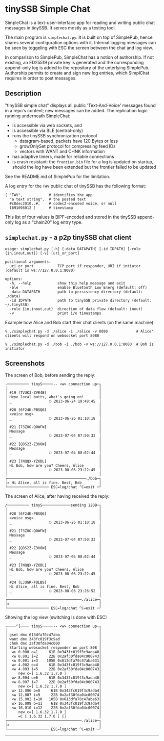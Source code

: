 # tinySSB Simple Chat

SimpleChat is a text-user-interface app for reading and writing public
chat messages in tinySSB. It serves mostly as a testing tool.

The main program is ```simplechat.py```. It is built on top of
SimplePub, hence shares several configuration options with
it. Internal logging messages can be seen by toggeling with ESC the
screen between the chat and log view.

In comparison to SimplePub, SimpleChat has a notion of authorship. If
not existing, an ED25519 private key is generated and the corresponding
append-only log is added to the repository of the unterlying
SimplePub.  Authorship permits to create and sign new log entries,
which SimplChat requires in order to post messages.

## Description

"tinySSB simple chat" displays all public 'Text-And-Voice' messages found in
a repo's content; new messages can be added. The replication logic running underneath SimpleChat:
- is accessible via web sockets, and
- is accessible via BLE (central-only)
- runs the tinySSB synchronization protocol
  -  datagram-based, packets have 120 Bytes or less
  -  growOnlySet protocol for compressing feed IDs
  -  vectors with WANT and CHNK information
- has adaptive timers, made for reliable connections
- is crash resistant: the ```frontier.bin``` file for a log is updated on startup, should the log have been extended but the frontier failed to be updated

See the README.md of SimplePub for the limitation.

A log entry for the ```TAV``` public chat of tinySSB has the following
format:

```
[ "TAV",            # identifies the app
  "a text string",  # the posted text
  #c0dec2010..#,    # codec2-encoded voice, or null
  1691098012 ]      # timestamp
```

This list of four values is BIPF-encoded and stored in the tinySSB
append-only log as a "chain20" log entry type.


## ```simplechat.py``` - a p2p tinySSB chat client

```
usage: simplechat.py [-h] [-data DATAPATH] [-id IDPATH] [-role {in,inout,out}] [-v] [uri_or_port]

positional arguments:
  uri_or_port           TCP port if responder, URI if intiator (default is ws://127.0.0.1:8080)

options:
  -h, --help            show this help message and exit
  -ble                  enable Bluetooth Low Energ (default: off)
  -data DATAPATH        path to persistency directory (default: ./data)
  -id IDPATH            path to tinySSB private directory (default: ~/.tinySSB)
  -role {in,inout,out}  direction of data flow (default: inout)
  -v                    print i/o timestamps
```

Example how Alice and Bob start their chat clients (on the same machine):
```
% ./simplechat.py -d ./alice -i ./alice -v 8080             # Alice' clients will respond on websocket port 8080

% ./simplechat.py -d ./bob -i ./bob -v ws://127.0.0.1:8080  # Bob is initiator
```

## Screenshots

The screen of Bob, before sending the reply:
```
-────────── tinyS─────-- <w> connection up─┐
│                                          │
│ #19 [TVUK3-ZVR4B]                        │
│ Heyo local butts, what's going on!       │
│ _                 ⏲ 2023-06-24 19:48:45  │
│                                          │
│ #20 [6F24K-PBSQ6]                        │
│ <voice msg>                              │
│ _                 ⏲ 2023-06-26 01:10:18  │
│                                          │
│ #21 [73ZOO-QOWFW]                        │
│ Message                                  │
│ _                 ⏲ 2023-07-04 07:50:33  │
│                                          │
│ #22 [QDS2Z-Z3U6W]                        │
│ Message                                  │
│ _                 ⏲ 2023-07-04 08:02:44  │
│                                          │
│ #23 [7NQQX-YZUDL]                        │
│ Hi Bob, how are you? Cheers, Alice       │
│ _                 ⏲ 2023-08-03 23:22:45  │
│                                          │
┌────────────────────────────────────./bob─┐
│> Hi Alice, all is fine. Best, Bob        │
└─────────────────── ESC=log/chat ^C=exit ─┘
```

The screen of Alice, after having received the reply:
```
/────────── tinyS─────────────sending 120B─┐
│                                          │
│ #20 [6F24K-PBSQ6]                        │
│ <voice msg>                              │
│ _                 ⏲ 2023-06-26 01:10:18  │
│                                          │
│ #21 [73ZOO-QOWFW]                        │
│ Message                                  │
│ _                 ⏲ 2023-07-04 07:50:33  │
│                                          │
│ #22 [QDS2Z-Z3U6W]                        │
│ Message                                  │
│ _                 ⏲ 2023-07-04 08:02:44  │
│                                          │
│ #23 [7NQQX-YZUDL]                        │
│ Hi Bob, how are you? Cheers, Alice       │
│ _                 ⏲ 2023-08-03 23:22:45  │
│                                          │
│ #24 [LJUGR-FULBS]                        │
│ Hi Alice, all is fine. Best, Bob         │
│ _                 ⏲ 2023-08-03 23:26:52  │
│                                          │
┌──────────────────────────────────./alice─┐
│>                                         │
└─────────────────── ESC=log/chat ^C=exit ─┘
```


Showing the log view (switching is done with ESC)
```
-────^[──── tinyS─────-- <w> connection up─┐
│                                          │
│ gset dmx 613dfa70c47aba                  │
│ want dmx 343fc019f3c9ad                  │
│ chnk dmx 2af30fda04c000                  │
│ Starting websocket responder on port 808 │
│  w> 0.000 o=1     61B 0x343fc019f3c9ada40│
│  <w 0.001 i=2     22B 0x2af30fda04c000743│
│  <w 0.001 i=3    105B 0x613dfa70c47aba631│
│  w> 4.002 o=4     61B 0x343fc019f3c9ada40│
│  <w 4.003 i=5     22B 0x2af30fda04c000743│
│     new c=[ 1.6.32 1.7.0 ]               │
│  w> 8.004 o=6     61B 0x343fc019f3c9ada40│
│  <w 8.007 i=7     22B 0x2af30fda04c000743│
│     new c=[ 1.6.32 1.7.0 ]               │
│  w> 12.006 o=8     61B 0x343fc019f3c9ada4│
│  <w 12.007 i=9     22B 0x2af30fda04c00074│
│  <w 15.002 i=10   105B 0x613dfa70c47aba63│
│  w> 16.008 o=11    61B 0x343fc019f3c9ada4│
│  <w 16.010 i=12    22B 0x2af30fda04c00074│
│     new c=[ 1.6.32 1.7.0 ]               │
│     =C [ 1.6.32 1.7.0 ] []               │
┌──────────────────────────────────./alice─┐
│>                                         │
└─────────────────── ESC=log/chat ^C=exit ─┘
```

---
